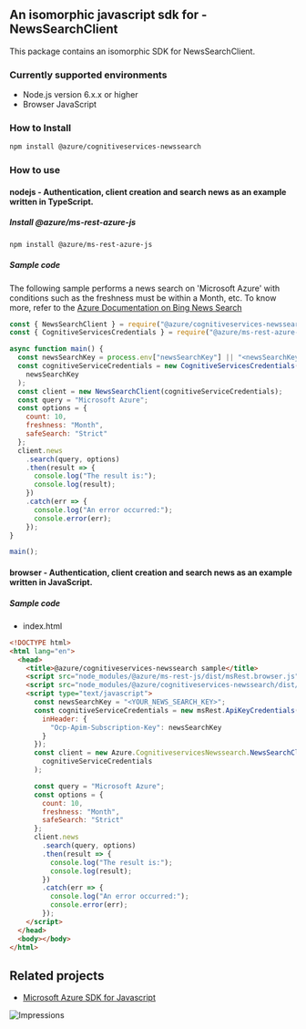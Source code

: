 ## An isomorphic javascript sdk for - NewsSearchClient

This package contains an isomorphic SDK for NewsSearchClient.

### Currently supported environments

- Node.js version 6.x.x or higher
- Browser JavaScript

### How to Install

```bash
npm install @azure/cognitiveservices-newssearch
```

### How to use

#### nodejs - Authentication, client creation and search news as an example written in TypeScript.

##### Install @azure/ms-rest-azure-js

```bash
npm install @azure/ms-rest-azure-js
```

##### Sample code
The following sample performs a news search on 'Microsoft Azure' with conditions such as the freshness must be within a Month, etc. To know more, refer to the [Azure Documentation on Bing News Search](https://docs.microsoft.com/azure/cognitive-services/bing-news-search/)

```javascript
const { NewsSearchClient } = require("@azure/cognitiveservices-newssearch");
const { CognitiveServicesCredentials } = require("@azure/ms-rest-azure-js");

async function main() {
  const newsSearchKey = process.env["newsSearchKey"] || "<newsSearchKey>";
  const cognitiveServiceCredentials = new CognitiveServicesCredentials(
    newsSearchKey
  );
  const client = new NewsSearchClient(cognitiveServiceCredentials);
  const query = "Microsoft Azure";
  const options = {
    count: 10,
    freshness: "Month",
    safeSearch: "Strict"
  };
  client.news
    .search(query, options)
    .then(result => {
      console.log("The result is:");
      console.log(result);
    })
    .catch(err => {
      console.log("An error occurred:");
      console.error(err);
    });
}

main();
```

#### browser - Authentication, client creation and search news as an example written in JavaScript.

##### Sample code

- index.html
```html
<!DOCTYPE html>
<html lang="en">
  <head>
    <title>@azure/cognitiveservices-newssearch sample</title>
    <script src="node_modules/@azure/ms-rest-js/dist/msRest.browser.js"></script>
    <script src="node_modules/@azure/cognitiveservices-newssearch/dist/cognitiveservices-newssearch.js"></script>
    <script type="text/javascript">
      const newsSearchKey = "<YOUR_NEWS_SEARCH_KEY>";
      const cognitiveServiceCredentials = new msRest.ApiKeyCredentials({
        inHeader: {
          "Ocp-Apim-Subscription-Key": newsSearchKey
        }
      });
      const client = new Azure.CognitiveservicesNewssearch.NewsSearchClient(
        cognitiveServiceCredentials
      );

      const query = "Microsoft Azure";
      const options = {
        count: 10,
        freshness: "Month",
        safeSearch: "Strict"
      };
      client.news
        .search(query, options)
        .then(result => {
          console.log("The result is:");
          console.log(result);
        })
        .catch(err => {
          console.log("An error occurred:");
          console.error(err);
        });
    </script>
  </head>
  <body></body>
</html>
```

## Related projects

- [Microsoft Azure SDK for Javascript](https://github.com/Azure/azure-sdk-for-js)

![Impressions](https://azure-sdk-impressions.azurewebsites.net/api/impressions/azure-sdk-for-js%2Fsdk%2Fcognitiveservices%2Fcognitiveservices-newssearch%2FREADME.png)
